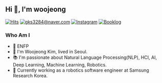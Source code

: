<h2 align="left"> Hi 👋, I'm woojeong</h2>

[![Hits](https://hits.seeyoufarm.com/api/count/incr/badge.svg?url=https%3A%2F%2Fgithub.com%2Fwoodongk&count_bg=%23FEA443&title_bg=%23555555&icon=&icon_color=%23E7E7E7&title=VISIT&edge_flat=false)](https://github.com/woodongk)
[![gks3284@naver.com](https://img.shields.io/badge/Naver-brightgreen?style=flat&logo=Naver&logoColor=white)](mailto:gks3284@naver.com)
[![Instagram](https://img.shields.io/badge/Instagram-DC9C76?style=flat&logo=Instagram&logoColor=white)](https://www.instagram.com/wooodongk)
[![Booklog](https://img.shields.io/badge/-Book%20Log-blue?style=flat&logo=stardock)](https://blog.naver.com/gks3284)


### Who Am I
- 🚀 ENFP
- 👩 I'm Woojeong Kim, lived in Seoul.
- 📚 I'm passionate about Natural Language Processing(NLP), HCI, AI, Deep Learning, Machine Learning, Robotics.
- 💼 Currently working as a robotics software engineer at Samsung Research Korea.

<!-- 
### Experience

| **Type** | **Duration** | **Descriptions** |
|:--------|:--------|:--------|
| **💼 Software Engineer** | 2021.9 ~ | Samsung Electronics, Samsung Research Korea |
| **🎓 Master's degree** | 2019.03 ~ 2021.02 | Ajou HCI Lab in Ajou University |
| **📝 Research Intern** | 2017.07 ~ 2019.03 | Ajou HCI Lab in Ajou University |
| **🎓 Bachelor's degree** | 2015.03 ~ 2019.02 | Digital Media & Software and Computer Engineering in Ajou University | -->

<!--
<p align = "left">
  <img src="https://github-readme-stats.vercel.app/api?username=woodongk&show_icons=true" height=160/> -->
